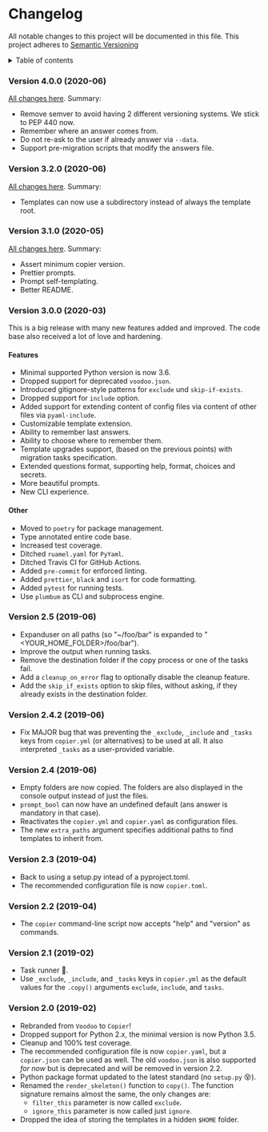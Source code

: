 # Changelog

All notable changes to this project will be documented in this file. This project
adheres to [Semantic Versioning](https://semver.org/spec/v2.0.0.html)

<details>
<!-- prettier-ignore-start -->
<!-- START doctoc generated TOC please keep comment here to allow auto update -->
<!-- DON'T EDIT THIS SECTION, INSTEAD RE-RUN doctoc TO UPDATE -->
<summary>Table of contents</summary>

- [Version 4.0.0 (2020-06)](#version-400-2020-06)
- [Version 3.2.0 (2020-06)](#version-320-2020-06)
- [Version 3.1.0 (2020-05)](#version-310-2020-05)
- [Version 3.0.0 (2020-03)](#version-300-2020-03)
  - [Features](#features)
  - [Other](#other)
- [Version 2.5 (2019-06)](#version-25-2019-06)
- [Version 2.4.2 (2019-06)](#version-242-2019-06)
- [Version 2.4 (2019-06)](#version-24-2019-06)
- [Version 2.3 (2019-04)](#version-23-2019-04)
- [Version 2.2 (2019-04)](#version-22-2019-04)
- [Version 2.1 (2019-02)](#version-21-2019-02)
- [Version 2.0 (2019-02)](#version-20-2019-02)

<!-- END doctoc generated TOC please keep comment here to allow auto update -->
<!-- prettier-ignore-end -->
</details>

### Version 4.0.0 (2020-06)

[All changes here](https://github.com/copier-org/copier/milestone/9?closed=1). Summary:

- Remove semver to avoid having 2 different versioning systems. We stick to PEP 440 now.
- Remember where an answer comes from.
- Do not re-ask to the user if already answer via `--data`.
- Support pre-migration scripts that modify the answers file.

### Version 3.2.0 (2020-06)

[All changes here](https://github.com/copier-org/copier/milestone/8?closed=1). Summary:

- Templates can now use a subdirectory instead of always the template root.

### Version 3.1.0 (2020-05)

[All changes here](https://github.com/pykong/copier/milestone/7?closed=1). Summary:

- Assert minimum copier version.
- Prettier prompts.
- Prompt self-templating.
- Better README.

### Version 3.0.0 (2020-03)

This is a big release with many new features added and improved. The code base also
received a lot of love and hardening.

#### Features

- Minimal supported Python version is now 3.6.
- Dropped support for deprecated `voodoo.json`.
- Introduced gitignore-style patterns for `exclude` und `skip-if-exists`.
- Dropped support for `include` option.
- Added support for extending content of config files via content of other files via
  `pyaml-include`.
- Customizable template extension.
- Ability to remember last answers.
- Ability to choose where to remember them.
- Template upgrades support, (based on the previous points) with migration tasks
  specification.
- Extended questions format, supporting help, format, choices and secrets.
- More beautiful prompts.
- New CLI experience.

#### Other

- Moved to `poetry` for package management.
- Type annotated entire code base.
- Increased test coverage.
- Ditched `ruamel.yaml` for `PyYaml`.
- Ditched Travis CI for GitHub Actions.
- Added `pre-commit` for enforced linting.
- Added `prettier`, `black` and `isort` for code formatting.
- Added `pytest` for running tests.
- Use `plumbum` as CLI and subprocess engine.

### Version 2.5 (2019-06)

- Expanduser on all paths (so "~/foo/bar" is expanded to "<YOUR_HOME_FOLDER>/foo/bar").
- Improve the output when running tasks.
- Remove the destination folder if the copy process or one of the tasks fail.
- Add a `cleanup_on_error` flag to optionally disable the cleanup feature.
- Add the `skip_if_exists` option to skip files, without asking, if they already exists
  in the destination folder.

### Version 2.4.2 (2019-06)

- Fix MAJOR bug that was preventing the `_exclude`, `_include` and `_tasks` keys from
  `copier.yml` (or alternatives) to be used at all. It also interpreted `_tasks` as a
  user-provided variable.

### Version 2.4 (2019-06)

- Empty folders are now copied. The folders are also displayed in the console output
  instead of just the files.
- `prompt_bool` can now have an undefined default (ans answer is mandatory in that
  case).
- Reactivates the `copier.yml` and `copier.yaml` as configuration files.
- The new `extra_paths` argument specifies additional paths to find templates to inherit
  from.

### Version 2.3 (2019-04)

- Back to using a setup.py intead of a pyproject.toml.
- The recommended configuration file is now `copier.toml`.

### Version 2.2 (2019-04)

- The `copier` command-line script now accepts "help" and "version" as commands.

### Version 2.1 (2019-02)

- Task runner 🎉.
- Use `_exclude`, `_include`, and `_tasks` keys in `copier.yml` as the default values
  for the `.copy()` arguments `exclude`, `include`, and `tasks`.

### Version 2.0 (2019-02)

- Rebranded from `Voodoo` to `Copier`!
- Dropped support for Python 2.x, the minimal version is now Python 3.5.
- Cleanup and 100% test coverage.
- The recommended configuration file is now `copier.yaml`, but a `copier.json` can be
  used as well. The old `voodoo.json` is also supported _for now_ but is deprecated and
  will be removed in version 2.2.
- Python package format updated to the latest standard (no `setup.py` 😵).
- Renamed the `render_skeleton()` function to `copy()`. The function signature remains
  almost the same, the only changes are:
  - `filter_this` parameter is now called `exclude`.
  - `ignore_this` parameter is now called just `ignore`.
- Dropped the idea of storing the templates in a hidden `$HOME` folder.
